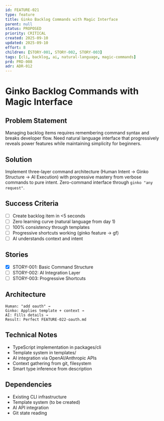 ```yaml
---
id: FEATURE-021
type: feature
title: Ginko Backlog Commands with Magic Interface
parent: null
status: PROPOSED
priority: CRITICAL
created: 2025-09-10
updated: 2025-09-10
effort: 8
children: [STORY-001, STORY-002, STORY-003]
tags: [cli, backlog, ai, natural-language, magic-commands]
prd: PRD-008
adr: ADR-012
---
```


# Ginko Backlog Commands with Magic Interface

## Problem Statement
Managing backlog items requires remembering command syntax and breaks developer flow. Need natural language interface that progressively reveals power features while maintaining simplicity for beginners.

## Solution
Implement three-layer command architecture (Human Intent → Ginko Structure → AI Execution) with progressive mastery from verbose commands to pure intent. Zero-command interface through `ginko "any request"`.

## Success Criteria
- [ ] Create backlog item in <5 seconds
- [ ] Zero learning curve (natural language from day 1)
- [ ] 100% consistency through templates
- [ ] Progressive shortcuts working (ginko feature → gf)
- [ ] AI understands context and intent

## Stories
- [x] STORY-001: Basic Command Structure
- [ ] STORY-002: AI Integration Layer
- [ ] STORY-003: Progressive Shortcuts

## Architecture
```
Human: "add oauth" → 
Ginko: Applies template + context → 
AI: Fills details → 
Result: Perfect FEATURE-022-oauth.md
```

## Technical Notes
- TypeScript implementation in packages/cli
- Template system in templates/
- AI integration via OpenAI/Anthropic APIs
- Context gathering from git, filesystem
- Smart type inference from description

## Dependencies
- Existing CLI infrastructure
- Template system (to be created)
- AI API integration
- Git state reading